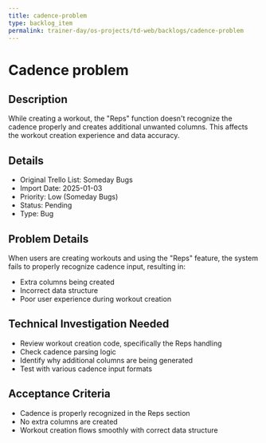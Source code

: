 ```yaml
---
title: cadence-problem
type: backlog_item
permalink: trainer-day/os-projects/td-web/backlogs/cadence-problem
---
```


# Cadence problem

## Description
While creating a workout, the "Reps" function doesn't recognize the cadence properly and creates additional unwanted columns. This affects the workout creation experience and data accuracy.

## Details
- Original Trello List: Someday Bugs
- Import Date: 2025-01-03
- Priority: Low (Someday Bugs)
- Status: Pending
- Type: Bug

## Problem Details
When users are creating workouts and using the "Reps" feature, the system fails to properly recognize cadence input, resulting in:
- Extra columns being created
- Incorrect data structure
- Poor user experience during workout creation

## Technical Investigation Needed
- Review workout creation code, specifically the Reps handling
- Check cadence parsing logic
- Identify why additional columns are being generated
- Test with various cadence input formats

## Acceptance Criteria
- Cadence is properly recognized in the Reps section
- No extra columns are created
- Workout creation flows smoothly with correct data structure